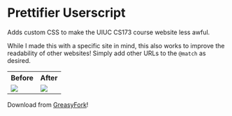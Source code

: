 # Prettifier Userscript
Adds custom CSS to make the UIUC CS173 course website less awful.

While I made this with a specific site in mind, this also works to improve the readability of other websites! Simply add other URLs to the `@match` as desired.

<table>
  <tr>
    <th>Before</th>
    <th>After</th>
  </tr>
  <tr>
    <td valign="top"><img src="https://i.imgur.com/WCTA9q4.png"/></td>
    <td valign="top"><img src="https://i.imgur.com/GviapE8.png"/></td>
  </tr>
</table>

Download from [GreasyFork](https://greasyfork.org/en/scripts/458380-cs173-prettifier)!
